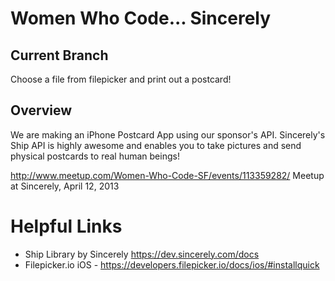 # Women Who Code... Sincerely

## Current Branch

Choose a file from filepicker and print out a postcard!

## Overview

We are making an iPhone Postcard App using our sponsor's API.
Sincerely's Ship API is highly awesome and enables you to take pictures and send physical postcards to real human beings!

http://www.meetup.com/Women-Who-Code-SF/events/113359282/
Meetup at Sincerely, April 12, 2013


# Helpful Links

* Ship Library by Sincerely https://dev.sincerely.com/docs
* Filepicker.io iOS - https://developers.filepicker.io/docs/ios/#installquick
